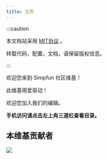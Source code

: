 ```yaml
---
title: 主页
---
```


:::caution

本文档站采用 [MIT协议](https://github.com/ZengXiaoPi/Simpfun_Wiki/blob/main/LICENSE) 。  

转载代码，配置，文档，请保留版权信息。

:::

欢迎您来到 Simpfun 社区维基！

此维基用爱驱动！

欢迎您加入我们的编辑。

**手机访问请点击左上角三道杠查看目录。**

## 本维基贡献者

![](https://contrib.rocks/image?repo=ZengXiaoPi/Simpfun_Wiki)
